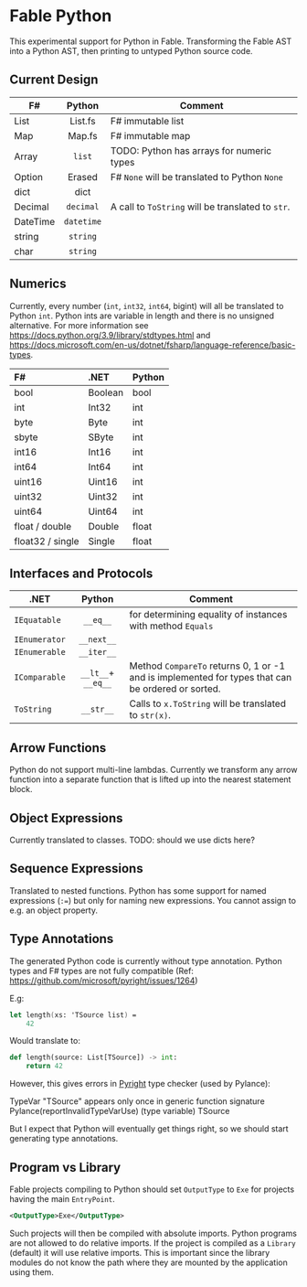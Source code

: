 # Fable Python

This experimental support for Python in Fable. Transforming the Fable AST into a Python AST, then printing to untyped
Python source code.

## Current Design

| F#       |   Python   | Comment                                           |
|----------|:----------:|---------------------------------------------------|
| List     |  List.fs   | F# immutable list                                 |
| Map      |   Map.fs   | F# immutable map                                  |
| Array    |   `list`   | TODO: Python has arrays for numeric types         |
| Option   |   Erased   | F# `None` will be translated to Python `None`     |
| dict     |    dict    |                                                   |
| Decimal  | `decimal`  | A call to `ToString` will be translated to `str`. |
| DateTime | `datetime` |                                                   |
| string   |  `string`  |                                                   |
| char     |  `string`  |                                                   |

## Numerics

Currently, every number (`int`, `int32`, `int64`, bigint) will all be translated to Python `int`. Python ints are variable in
length and there is no unsigned alternative. For more information see https://docs.python.org/3.9/library/stdtypes.html
and https://docs.microsoft.com/en-us/dotnet/fsharp/language-reference/basic-types.

| F#               | .NET    | Python |
|:-----------------|:--------|--------|
| bool             | Boolean | bool   |
| int              | Int32   | int    |
| byte             | Byte    | int    |
| sbyte            | SByte   | int    |
| int16            | Int16   | int    |
| int64            | Int64   | int    |
| uint16           | Uint16  | int    |
| uint32           | Uint32  | int    |
| uint64           | Uint64  | int    |
| float / double   | Double  | float  |
| float32 / single | Single  | float  |

## Interfaces and Protocols

| .NET          |       Python       | Comment                                                                                           |
|---------------|:------------------:|---------------------------------------------------------------------------------------------------|
| `IEquatable`  |      `__eq__`      | for determining equality of instances with method `Equals`                                        |
| `IEnumerator` |     `__next__`     |                                                                                                   |
| `IEnumerable` |     `__iter__`     |                                                                                                   |
| `IComparable` | `__lt__`+ `__eq__` | Method `CompareTo` returns 0, 1 or -1 and is implemented for types that can be ordered or sorted. |
| `ToString`    |     `__str__`      | Calls to `x.ToString` will be translated to `str(x)`.                                                 |

## Arrow Functions

Python do not support multi-line lambdas. Currently we transform any arrow function into a separate function that is
lifted up into the nearest statement block.

## Object Expressions

Currently translated to classes. TODO: should we use dicts here?

## Sequence Expressions

Translated to nested functions. Python has some support for named expressions (`:=`) but only for naming new
expressions. You cannot assign to e.g. an object property.

## Type Annotations

The generated Python code is currently without type annotation. Python types and F# types are not fully compatible (Ref:
https://github.com/microsoft/pyright/issues/1264)

E.g:

```fs
let length(xs: 'TSource list) =
    42
```

Would translate to:

```py
def length(source: List[TSource]) -> int:
    return 42
```

However, this gives errors in [Pyright](https://github.com/microsoft/pyright) type checker (used by Pylance):

TypeVar "TSource" appears only once in generic function signature Pylance(reportInvalidTypeVarUse)
(type variable) TSource

But I expect that Python will eventually get things right, so we should start generating type annotations.

## Program vs Library

Fable projects compiling to Python should set `OutputType` to `Exe` for projects having the main `EntryPoint`.

```xml
<OutputType>Exe</OutputType>
```

Such projects will then be compiled with absolute imports. Python programs are not allowed to do relative imports. If
the project is compiled as a `Library` (default) it will use relative imports. This is important since the library
modules do not know the path where they are mounted by the application using them.
